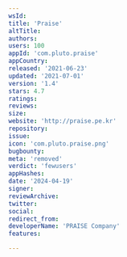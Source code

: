 ```yaml
---
wsId: 
title: 'Praise'
altTitle: 
authors: 
users: 100
appId: 'com.pluto.praise'
appCountry: 
released: '2021-06-23'
updated: '2021-07-01'
version: '1.4'
stars: 4.7
ratings: 
reviews: 
size: 
website: 'http://praise.pe.kr'
repository: 
issue: 
icon: 'com.pluto.praise.png'
bugbounty: 
meta: 'removed'
verdict: 'fewusers'
appHashes: 
date: '2024-04-19'
signer: 
reviewArchive: 
twitter: 
social: 
redirect_from: 
developerName: 'PRAISE Company'
features: 

---
```


